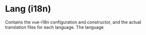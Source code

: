 # Lang (i18n)

Contains the vue-i18n configuration and constructor, and the actual translation files for each language. The language
